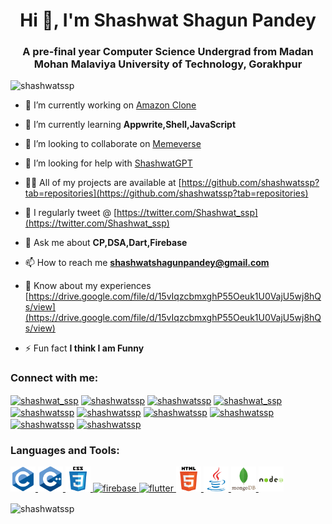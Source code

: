 <h1 align="center">Hi 👋, I'm Shashwat Shagun Pandey</h1>
<h3 align="center">A pre-final year Computer Science Undergrad from Madan Mohan Malaviya University of Technology, Gorakhpur</h3>

<p align="left"> <img src="https://komarev.com/ghpvc/?username=shashwatssp&label=Profile%20views&color=0e75b6&style=flat" alt="shashwatssp" /> </p>

- 🔭 I’m currently working on [Amazon Clone](https://github.com/shashwatssp/amazon_clone)

- 🌱 I’m currently learning **Appwrite,Shell,JavaScript**

- 👯 I’m looking to collaborate on [Memeverse](https://github.com/shashwatssp/memeverse)

- 🤝 I’m looking for help with [ShashwatGPT](https://github.com/shashwatssp/shashwatGPT)

- 👨‍💻 All of my projects are available at [https://github.com/shashwatssp?tab=repositories](https://github.com/shashwatssp?tab=repositories)

- 📝 I regularly tweet @ [https://twitter.com/Shashwat_ssp](https://twitter.com/Shashwat_ssp)

- 💬 Ask me about **CP,DSA,Dart,Firebase**

- 📫 How to reach me **shashwatshagunpandey@gmail.com**

- 📄 Know about my experiences [https://drive.google.com/file/d/15vIqzcbmxghP55Oeuk1U0VajU5wj8hQs/view](https://drive.google.com/file/d/15vIqzcbmxghP55Oeuk1U0VajU5wj8hQs/view)

- ⚡ Fun fact **I think I am Funny**

<h3 align="left">Connect with me:</h3>
<p align="left">
<a href="https://twitter.com/shashwat_ssp" target="blank"><img align="center" src="https://raw.githubusercontent.com/rahuldkjain/github-profile-readme-generator/master/src/images/icons/Social/twitter.svg" alt="shashwat_ssp" height="30" width="40" /></a>
<a href="https://linkedin.com/in/shashwatssp" target="blank"><img align="center" src="https://raw.githubusercontent.com/rahuldkjain/github-profile-readme-generator/master/src/images/icons/Social/linked-in-alt.svg" alt="shashwatssp" height="30" width="40" /></a>
<a href="https://stackoverflow.com/users/shashwatssp" target="blank"><img align="center" src="https://raw.githubusercontent.com/rahuldkjain/github-profile-readme-generator/master/src/images/icons/Social/stack-overflow.svg" alt="shashwatssp" height="30" width="40" /></a>
<a href="https://instagram.com/shashwat_ssp" target="blank"><img align="center" src="https://raw.githubusercontent.com/rahuldkjain/github-profile-readme-generator/master/src/images/icons/Social/instagram.svg" alt="shashwat_ssp" height="30" width="40" /></a>
<a href="https://www.codechef.com/users/shashwatssp" target="blank"><img align="center" src="https://cdn.jsdelivr.net/npm/simple-icons@3.1.0/icons/codechef.svg" alt="shashwatssp" height="30" width="40" /></a>
<a href="https://www.hackerrank.com/shashwatssp" target="blank"><img align="center" src="https://raw.githubusercontent.com/rahuldkjain/github-profile-readme-generator/master/src/images/icons/Social/hackerrank.svg" alt="shashwatssp" height="30" width="40" /></a>
<a href="https://codeforces.com/profile/shashwatssp" target="blank"><img align="center" src="https://raw.githubusercontent.com/rahuldkjain/github-profile-readme-generator/master/src/images/icons/Social/codeforces.svg" alt="shashwatssp" height="30" width="40" /></a>
<a href="https://www.leetcode.com/shashwatssp" target="blank"><img align="center" src="https://raw.githubusercontent.com/rahuldkjain/github-profile-readme-generator/master/src/images/icons/Social/leet-code.svg" alt="shashwatssp" height="30" width="40" /></a>
<a href="https://www.hackerearth.com/shashwatssp" target="blank"><img align="center" src="https://raw.githubusercontent.com/rahuldkjain/github-profile-readme-generator/master/src/images/icons/Social/hackerearth.svg" alt="shashwatssp" height="30" width="40" /></a>
<a href="https://auth.geeksforgeeks.org/user/shashwatssp" target="blank"><img align="center" src="https://raw.githubusercontent.com/rahuldkjain/github-profile-readme-generator/master/src/images/icons/Social/geeks-for-geeks.svg" alt="shashwatssp" height="30" width="40" /></a>
</p>

<h3 align="left">Languages and Tools:</h3>
<p align="left"> <a href="https://www.cprogramming.com/" target="_blank" rel="noreferrer"> <img src="https://raw.githubusercontent.com/devicons/devicon/master/icons/c/c-original.svg" alt="c" width="40" height="40"/> </a> <a href="https://www.w3schools.com/cpp/" target="_blank" rel="noreferrer"> <img src="https://raw.githubusercontent.com/devicons/devicon/master/icons/cplusplus/cplusplus-original.svg" alt="cplusplus" width="40" height="40"/> </a> <a href="https://www.w3schools.com/css/" target="_blank" rel="noreferrer"> <img src="https://raw.githubusercontent.com/devicons/devicon/master/icons/css3/css3-original-wordmark.svg" alt="css3" width="40" height="40"/> </a> <a href="https://firebase.google.com/" target="_blank" rel="noreferrer"> <img src="https://www.vectorlogo.zone/logos/firebase/firebase-icon.svg" alt="firebase" width="40" height="40"/> </a> <a href="https://flutter.dev" target="_blank" rel="noreferrer"> <img src="https://www.vectorlogo.zone/logos/flutterio/flutterio-icon.svg" alt="flutter" width="40" height="40"/> </a> <a href="https://www.w3.org/html/" target="_blank" rel="noreferrer"> <img src="https://raw.githubusercontent.com/devicons/devicon/master/icons/html5/html5-original-wordmark.svg" alt="html5" width="40" height="40"/> </a> <a href="https://www.java.com" target="_blank" rel="noreferrer"> <img src="https://raw.githubusercontent.com/devicons/devicon/master/icons/java/java-original.svg" alt="java" width="40" height="40"/> </a> <a href="https://www.mongodb.com/" target="_blank" rel="noreferrer"> <img src="https://raw.githubusercontent.com/devicons/devicon/master/icons/mongodb/mongodb-original-wordmark.svg" alt="mongodb" width="40" height="40"/> </a> <a href="https://nodejs.org" target="_blank" rel="noreferrer"> <img src="https://raw.githubusercontent.com/devicons/devicon/master/icons/nodejs/nodejs-original-wordmark.svg" alt="nodejs" width="40" height="40"/> </a> </p>

<p><img align="center" src="https://github-readme-stats.vercel.app/api/top-langs?username=shashwatssp&show_icons=true&locale=en&layout=compact" alt="shashwatssp" /></p>
